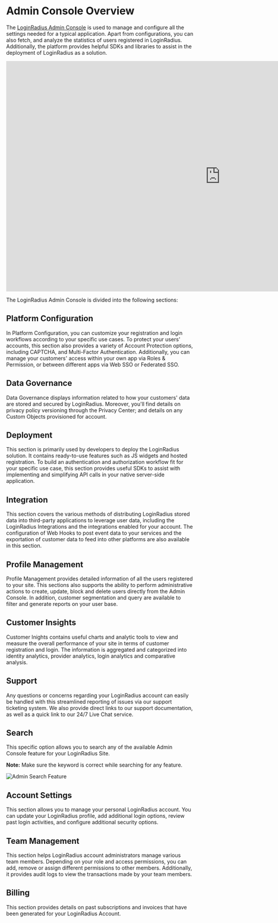 # Admin Console Overview

The [LoginRadius Admin Console](https://adminconsole.loginradius.com) is used to manage and configure all the settings needed for a typical application. Apart from configurations, you can also fetch, and analyze the statistics of users registered in LoginRadius. Additionally, the platform provides helpful SDKs and libraries to assist in the deployment of LoginRadius as a solution.

<iframe width="1152" height="620" scrolling="no" frameborder="0" allowfullscreen="" src="https://www.youtube.com/embed/frjL0vABoVc"></iframe>

The LoginRadius Admin Console is divided into the following sections:

## Platform Configuration

In Platform Configuration, you can customize your registration and login workflows according to your specific use cases. To protect your users' accounts, this section also provides a variety of Account Protection options, including CAPTCHA, and Multi-Factor Authentication. Additionally, you can manage your customers' access within your own app via Roles & Permission, or between different apps via Web SSO or Federated SSO.

## Data Governance

Data Governance displays information related to how your customers' data are stored and secured by LoginRadius. Moreover, you'll find details on privacy policy versioning through the Privacy Center; and details on any Custom Objects provisioned for account.


##  Deployment

This section is primarily used by developers to deploy the LoginRadius solution. It contains ready-to-use features such as JS widgets and hosted registration. To build an authentication and authorization workflow fit for your specific use case, this section provides useful SDKs to assist with implementing and simplifying API calls in your native server-side application.

## Integration

This section covers the various methods of distributing LoginRadius stored data into third-party applications to leverage user data, including the LoginRadius Integrations and the integrations enabled for your account. The configuration of Web Hooks to post event data to your services and the exportation of customer data to feed into other platforms are also available in this section.

## Profile Management

Profile Management provides detailed information of all the users registered to your site. This sections also supports the ability to perform administrative actions to create, update, block and delete users directly from the Admin Console. In addition, customer segmentation and query are available to filter and generate reports on your user base.

## Customer Insights

Customer Inights contains useful charts and analytic tools to view and measure the overall performance of your site in terms of customer registration and login. The information is aggregated and categorized into identity analytics, provider analytics, login analytics and comparative analysis.

## Support

Any questions or concerns regarding your LoginRadius account can easily be handled with this streamlined reporting of issues via our support ticketing system. We also provide direct links to our support documentation, as well as a quick link to our 24/7 Live Chat service.

## Search

This specific option allows you to search any of the available Admin Console feature for your LoginRadius Site.

**Note:** Make sure the keyword is correct while searching for any feature.

![Admin Search Feature](https://apidocs.lrcontent.com/images/Dashboard---LoginRadius-User-Dashboard_300436202cbbfea1c07.70766491.png "Admin Search Feature")

## Account Settings

This section allows you to manage your personal LoginRadius account. You can update your LoginRadius profile, add additional login options, review past login activities, and configure additional security options.

## Team Management

This section helps LoginRadius account administrators manage various team members. Depending on your role and access permissions, you can add, remove or assign different permissions to other members. Additionally, it provides audit logs to view the transactions made by your team members.

## Billing

This section provides details on past subscriptions and invoices that have been generated for your LoginRadius Account.
